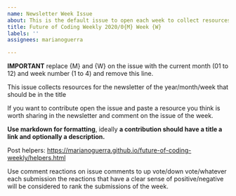 ```yaml
---
name: Newsletter Week Issue
about: This is the default issue to open each week to collect resources
title: Future of Coding Weekly 2020/0{M} Week {W} 
labels: ''
assignees: marianoguerra

---
```


**IMPORTANT** replace {M} and {W} on the issue with the current month (01 to 12) and week number (1 to 4) and remove this line.

This issue collects resources for the newsletter of the year/month/week that should be in the title

If you want to contribute open the issue and paste a resource you think is worth sharing in the newsletter and comment on the issue of the week.

**Use markdown for formatting**, ideally **a contribution should have a title a link and optionally a description.**

Post helpers: https://marianoguerra.github.io/future-of-coding-weekly/helpers.html

Use comment reactions on issue comments to up vote/down vote/whatever each submission the reactions that have a clear sense of positive/negative will be considered to rank the submissions of the week.
